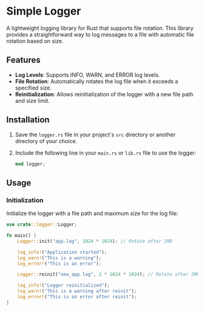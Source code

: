 # Simple Logger

A lightweight logging library for Rust that supports file rotation. This library provides a straightforward way to log messages to a file with automatic file rotation based on size.

## Features

- **Log Levels**: Supports INFO, WARN, and ERROR log levels.
- **File Rotation**: Automatically rotates the log file when it exceeds a specified size.
- **Reinitialization**: Allows reinitialization of the logger with a new file path and size limit.

## Installation

1. Save the `logger.rs` file in your project's `src` directory or another directory of your choice.
2. Include the following line in your `main.rs` or `lib.rs` file to use the logger:

    ```rust
    mod logger;
    ```

## Usage

### Initialization

Initialize the logger with a file path and maximum size for the log file:

```rust
use crate::logger::Logger;

fn main() {
    Logger::init("app.log", 1024 * 1024); // Rotate after 1MB

    log_info!("Application started");
    log_warn!("This is a warning");
    log_error!("This is an error");

    Logger::reinit("new_app.log", 2 * 1024 * 1024); // Rotate after 2MB

    log_info!("Logger reinitialized");
    log_warn!("This is a warning after reinit");
    log_error!("This is an error after reinit");
}
